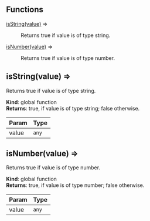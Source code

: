 ## Functions

<dl>
<dt><a href="#isString">isString(value)</a> ⇒</dt>
<dd><p>Returns true if value is of type string.</p>
</dd>
<dt><a href="#isNumber">isNumber(value)</a> ⇒</dt>
<dd><p>Returns true if value is of type number.</p>
</dd>
</dl>

<a name="isString"></a>

## isString(value) ⇒
Returns true if value is of type string.

**Kind**: global function  
**Returns**: true, if value is of type string; false otherwise.  

| Param | Type |
| --- | --- |
| value | <code>any</code> | 

<a name="isNumber"></a>

## isNumber(value) ⇒
Returns true if value is of type number.

**Kind**: global function  
**Returns**: true, if value is of type number; false otherwise.  

| Param | Type |
| --- | --- |
| value | <code>any</code> | 

